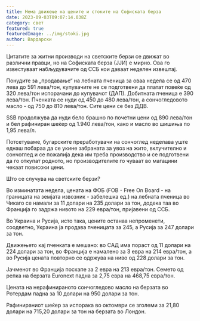 ```yaml
---
title: Нема движење на цените и стоките на Софиската берза
date: 2023-09-03T09:07:14.038Z
category: свет
featured: true
featuredImage: ../img/stoki.jpg
author: Вардарски
---
```

Цитатите за житни производи на светските берзи се движат во различни правци, но на Софиската берза (ЈЈИ) е мирно. Ова го известуваат набљудувачите од ССБ кои даваат неделен извештај.

Понудите за „продавање“ на лебната пченица за оваа недела се од 470 лева до 591 лева/тон, купувачите не се подготвени да платат повеќе од 320 лева/тон испорачани до купувачот (ДАП). Добитната пченица е 390 лева/тон. Пченката се нуди од 450 до 480 лева/тон, а сончогледовото масло - од 750 до 810 лева/тон. Сите цени се без ДДВ.

SSB продолжува да нуди бело брашно по почетни цени од 890 лева/тон и бел рафиниран шеќер од 1.940 лева/тон, како и масло во шишиња по 1,95 лева/л.

Потсетуваме, бугарските преработувачи на сончоглед неделава уште еднаш побараа да се укине забраната за увоз на жито, вклучително и сончоглед и се пожалија дека им треба производство и се подготвени да го откупат родното, но производителите го чуваат во магацини чекаат повисоки цени.

Што се случува на светските берзи?

Во изминатата недела, цената на ФОБ (FOB - Free On Board - на границата на земјата извозник - забелешка ед.) на лебната пченица во Чикаго се намали за 11 долари на 235 долари за тон, додека таа во Франција го задржа нивото на 229 евра/тон, пријавени од ССБ.

Во Украина и Русија, исто така, цените останаа непроменети, соодветно, Украина ја продава пченицата за 245, а Русија за 247 долари за тон.

Движењето кај пченката е мешано: во САД има пораст од 11 долари на 224 долари за тон, во Франција е намалено за 3 евра на 214 евра/тон, а во Русија цената повторно се одржува на ниво од 228 долари за тон.

Јачменот во Франција поскапе за 2 евра на 213 евра/тон. Семето од репка на берзата Euronext падна за 2,75 евра на 468,75 евра/тон.

Цената на нерафинираното сончогледово масло на берзата во Ротердам падна за 10 долари на 950 долари за тон.

Рафинираниот шеќер за испорака во октомври се зголеми за 21,80 долари на 715,20 долари за тон на берзата во Лондон.